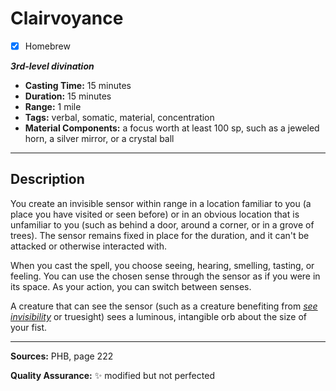 # Clairvoyance
- [x] Homebrew

***3rd-level divination***
- **Casting Time:** 15 minutes
- **Duration:** 15 minutes
- **Range:** 1 mile
- **Tags:** verbal, somatic, material, concentration
- **Material Components:** a focus worth at least 100 sp, such as a jeweled horn, a silver mirror, or a crystal ball

---

## Description
You create an invisible sensor within range in a location familiar to you (a place you have visited or seen before) or in an obvious location that is unfamiliar to you (such as behind a door, around a corner, or in a grove of trees).
The sensor remains fixed in place for the duration, and it can't be attacked or otherwise interacted with.

When you cast the spell, you choose seeing, hearing, smelling, tasting, or feeling.
You can use the chosen sense through the sensor as if you were in its space.
As your action, you can switch between senses.

A creature that can see the sensor (such as a creature benefiting from [*see invisibility*](./see-invisibility) or truesight) sees a luminous, intangible orb about the size of your fist.

---

**Sources:** PHB, page 222

**Quality Assurance:** :sparkles: modified but not perfected
